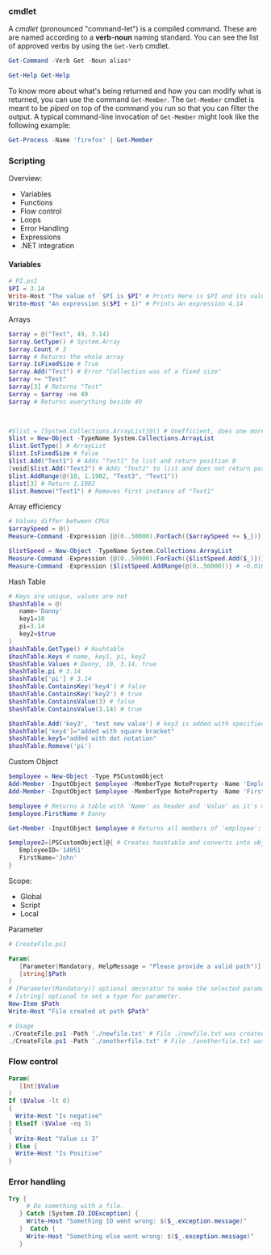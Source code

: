 
### cmdlet

A _cmdlet_ (pronounced "command-let") is a compiled command. These are are named according to a **verb**-**noun** naming standard. You can see the list of approved verbs by using the `Get-Verb` cmdlet.

```powershell
Get-Command -Verb Get -Noun alias*
```

```powershell
Get-Help Get-Help
```

To know more about what's being returned and how you can modify what is returned, you can use the command `Get-Member`. The `Get-Member` cmdlet is meant to be _piped_ on top of the command you run so that you can filter the output. A typical command-line invocation of `Get-Member` might look like the following example:

```powershell
Get-Process -Name 'firefox' | Get-Member
```

### Scripting

Overview:
* Variables
* Functions
* Flow control
* Loops
* Error Handling
* Expressions
* .NET integration

#### Variables

```powershell
# PI.ps1
$PI = 3.14
Write-Host "The value of `$PI is $PI" # Prints Here is $PI and its value is 3.14
Write-Host "An expression $($PI + 1)" # Prints An expression 4.14
```

Arrays
```powershell
$array = @("Text", 49, 3.14)
$array.GetType() # System.Array
$array.Count # 3
$array # Returns the whole array
$array.IsFixedSize # True
$array.Add("Test") # Error "Collection was of a fixed size"
$array += "Test"
$array[3] # Returns "Test"
$array = $array -ne 49
$array # Returns everything beside 49

  

#$list = [System.Collections.ArrayList]@() # Unefficient, does one more step to cast the Array to ArrayList
$list = New-Object -TypeName System.Collections.ArrayList
$list.GetType() # ArrayList
$list.IsFixedSize # false
$list.Add("Text1") # Adds "Text1" to list and return position 0
[void]$list.Add("Text2") # Adds "Text2" to list and does not return position 1
$list.AddRange(@(10, 1.1902, "Text3", "Text1"))
$list[3] # Return 1.1902
$list.Remove("Text1") # Removes first instance of "Text1"
```
Array efficiency
```powershell
# Values differ between CPUs
$arraySpeed = @()
Measure-Command -Expression {@(0..50000).ForEach({$arraySpeed += $_})} # ~3.7 seconds

$listSpeed = New-Object -TypeName System.Collections.ArrayList
Measure-Command -Expression {@(0..50000).ForEach({$listSpeed.Add($_)})} # ~0.16 seconds
Measure-Command -Expression {$listSpeed.AddRange(@(0..50000))} # ~0.016 seconds
```

Hash Table
```powershell
# Keys are unique, values are not
$hashTable = @(
   name='Danny'
   key1=10
   pi=3.14
   key2=$true
)
$hashTable.GetType() # Hashtable
$hashTable.Keys # name, key1, pi, key2
$hashTable.Values # Danny, 10, 3.14, true
$hashTable.pi # 3.14
$hashTable['pi'] # 3.14
$hashTable.ContainsKey('key4') # false
$hashTable.ContainsKey('key2') # true
$hashTable.ContainsValue(3) # false
$hashTable.ContainsValue(3.14) # true

$hashTable.Add('key3', 'test new value') # key3 is added with specified value
$hashTable['key4']="added with square bracket"
$hashTable.key5="added with dot notation"
$hashTable.Remove('pi')
```

Custom  Object
```powershell
$employee = New-Object -Type PSCustomObject
Add-Member -InputObject $employee -MemberType NoteProperty -Name 'EmployeeID' -Value '14578'
Add-Member -InputObject $employee -MemberType NoteProperty -Name 'FirstName' -Value 'Danny'

$employee # Returns a table with 'Name' as header and 'Value' as it's members
$employee.FirstName # Danny

Get-Member -InputObject $employee # Returns all members of 'employee': methods (ex: GetType), properties

$employee2=[PSCustomObject]@{ # Creates hashtable and converts into object
   EmployeeID='14051'
   FirstName='John'
}
```

Scope:
* Global
* Script
* Local

Parameter

```powershell
# CreateFile.ps1

Param(
   [Parameter(Mandatory, HelpMessage = "Please provide a valid path")]
   [string]$Path
)
# [Parameter(Mandatory)] optional decorator to make the selected paramater mandatory.
# [string] optional to set a type for parameter.
New-Item $Path
Write-Host "File created at path $Path"
```
```powershell
# Usage
./CreateFile.ps1 -Path './newfile.txt' # File ./newfile.txt was created.
./CreateFile.ps1 -Path './anotherfile.txt' # File ./anotherfile.txt was created.
```

### Flow control

```powershell
Param(
   [Int]$Value
)
If ($Value -lt 0) 
{
  Write-Host "Is negative"
} ElseIf ($Value -eq 3)
{
  Write-Host "Value is 3"
} Else {
  Write-Host "Is Positive"
}
```

### Error handling

```powershell
Try {
     # Do something with a file.
   } Catch [System.IO.IOException] {
     Write-Host "Something IO went wrong: $($_.exception.message)"
   }  Catch {
     Write-Host "Something else went wrong: $($_.exception.message)"
   }
```